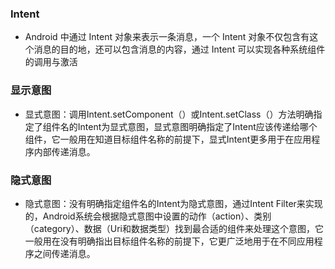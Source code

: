 ### Intent
- Android 中通过 Intent 对象来表示一条消息，一个 Intent 对象不仅包含有这个消息的目的地，还可以包含消息的内容，通过 Intent 可以实现各种系统组件的调用与激活

### 显示意图
- 显式意图：调用Intent.setComponent（）或Intent.setClass（）方法明确指定了组件名的Intent为显式意图，显式意图明确指定了Intent应该传递给哪个组件，它一般用在知道目标组件名称的前提下，显式Intent更多用于在应用程序内部传递消息。

### 隐式意图
- 隐式意图：没有明确指定组件名的Intent为隐式意图，通过Intent Filter来实现的，Android系统会根据隐式意图中设置的动作（action）、类别（category）、数据（Uri和数据类型）找到最合适的组件来处理这个意图，它一般用在没有明确指出目标组件名称的前提下，它更广泛地用于在不同应用程序之间传递消息。

